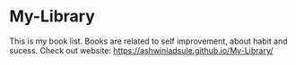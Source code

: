 # My-Library
This is my book list. Books are related to self improvement, about habit and sucess.
Check out website: https://ashwiniadsule.github.io/My-Library/
